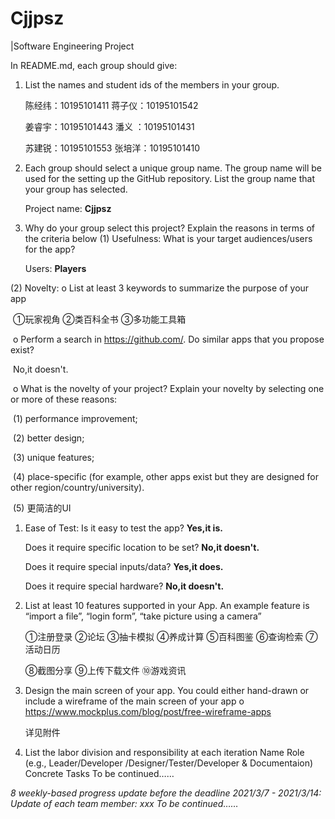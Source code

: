 # Cjjpsz

|Software Engineering Project

In README.md, each group should give:

1. List the names and student ids of the members in your group. 

   陈经纬：10195101411 				蒋子仪：10195101542 

   姜睿宇：10195101443 				潘义    ：10195101431 

   苏建锐：10195101553 				张培洋：10195101410

2. Each group should select a unique group name. The group name will be used for the setting up the GitHub repository. List the group name that your group has selected. 

   Project name: **Cjjpsz**

3. Why do your group select this project? Explain the reasons in terms of the criteria below (1) Usefulness: What is your target audiences/users for the app? 

   Users: **Players**

(2) Novelty: o List at least 3 keywords to summarize the purpose of your app 

​	①玩家视角 	②类百科全书 	③多功能工具箱

​	o Perform a search in https://github.com/. Do similar apps that you propose exist? 

​		No,it doesn't.

​	o What is the novelty of your project? Explain your novelty by selecting one or more of these 		reasons: 

​		(1) performance improvement; 

​		(2) better design; 

​		(3) unique features; 

​		(4) place-specific (for example, other apps exist but they are designed for other region/country/university). 

​		(5) 更简洁的UI

1. Ease of Test: Is it easy to test the app? **Yes,it is.**

   Does it require specific location to be set? **No,it doesn't.**

   Does it require special inputs/data? **Yes,it does.**

   Does it require special hardware? **No,it doesn't.**

2. List at least 10 features supported in your App. An example feature is “import a file”, “login form”, “take picture using a camera” 

   ①注册登录 	②论坛 	③抽卡模拟 	④养成计算 	⑤百科图鉴 	⑥查询检索 	⑦活动日历 

   ⑧截图分享 	⑨上传下载文件 	⑩游戏资讯

3. Design the main screen of your app. You could either hand-drawn or include a wireframe of the main screen of your app o https://www.mockplus.com/blog/post/free-wireframe-apps 

   详见附件

4. List the labor division and responsibility at each iteration Name Role (e.g., Leader/Developer /Designer/Tester/Developer & Documentaion) Concrete Tasks To be continued……

*8 weekly-based progress update before the deadline 2021/3/7 - 2021/3/14: Update of each team member: xxx To be continued……*
